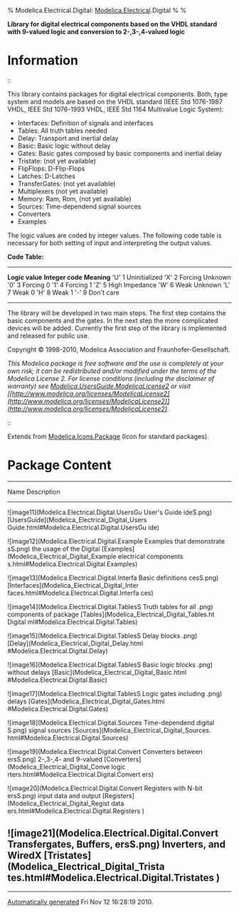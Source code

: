 % Modelica.Electrical.Digital:
  [Modelica.Electrical](Modelica_Electrical.html#Modelica.Electrical).Digital
% 
% 

**Library for digital electrical components based on the VHDL standard
with 9-valued logic and conversion to 2-,3-,4-valued logic**

Information
===========

::

This library contains packages for digital electrical components. Both,
type system and models are based on the VHDL standard (IEEE Std
1076-1987 VHDL, IEEE Std 1076-1993 VHDL, IEEE Std 1164 Multivalue Logic
System):

-   Interfaces: Definition of signals and interfaces
-   Tables: All truth tables needed
-   Delay: Transport and inertial delay
-   Basic: Basic logic without delay
-   Gates: Basic gates composed by basic components and inertial delay
-   Tristate: (not yet available)
-   FlipFlops: D-Flip-Flops
-   Latches: D-Latches
-   TransferGates: (not yet available)
-   Multiplexers (not yet available)
-   Memory: Ram, Rom, (not yet available)
-   Sources: Time-dependend signal sources
-   Converters
-   Examples

The logic values are coded by integer values. The following code table
is necessary for both setting of input and interpreting the output
values.

**Code Table:**

  -------------------- --------------------- ---------------------
  **Logic value**      **Integer code**      **Meaning**
  'U'                  1                     Uninitialized
  'X'                  2                     Forcing Unknown
  '0'                  3                     Forcing 0
  '1'                  4                     Forcing 1
  'Z'                  5                     High Impedance
  'W'                  6                     Weak Unknown
  'L'                  7                     Weak 0
  'H'                  8                     Weak 1
  '-'                  9                     Don't care
  -------------------- --------------------- ---------------------

The library will be developed in two main steps. The first step contains
the basic components and the gates. In the next step the more
complicated devices will be added. Currently the first step of the
library is implemented and released for public use.

Copyright © 1998-2010, Modelica Association and Fraunhofer-Gesellschaft.

*This Modelica package is free software and the use is completely at
your own risk; it can be redistributed and/or modified under the terms
of the Modelica License 2. For license conditions (including the
disclaimer of warranty) see
[Modelica.UsersGuide.ModelicaLicense2](Modelica_UsersGuide.html#Modelica.UsersGuide.ModelicaLicense2)
or visit
[[http://www.modelica.org/licenses/ModelicaLicense2](http://www.modelica.org/licenses/ModelicaLicense2)](http://www.modelica.org/licenses/ModelicaLicense2).*

::

Extends from
[Modelica.Icons.Package](Modelica_Icons_Package.html#Modelica.Icons.Package)
(Icon for standard packages).

Package Content
===============

  ------------------------------------------------------------------------
  Name                                           Description
  ---------------------------------------------- -------------------------
  ![image11](Modelica.Electrical.Digital.UsersGu User's Guide
  ideS.png)                                      
  [UsersGuide](Modelica_Electrical_Digital_Users 
  Guide.html#Modelica.Electrical.Digital.UsersGu 
  ide)                                           

  ![image12](Modelica.Electrical.Digital.Example Examples that demonstrate
  sS.png)                                        the usage of the Digital
  [Examples](Modelica_Electrical_Digital_Example electrical components
  s.html#Modelica.Electrical.Digital.Examples)   

  ![image13](Modelica.Electrical.Digital.Interfa Basic definitions
  cesS.png)                                      
  [Interfaces](Modelica_Electrical_Digital_Inter 
  faces.html#Modelica.Electrical.Digital.Interfa 
  ces)                                           

  ![image14](Modelica.Electrical.Digital.TablesS Truth tables for all
  .png)                                          components of package
  [Tables](Modelica_Electrical_Digital_Tables.ht Digital
  ml#Modelica.Electrical.Digital.Tables)         

  ![image15](Modelica.Electrical.Digital.TablesS Delay blocks
  .png)                                          
  [Delay](Modelica_Electrical_Digital_Delay.html 
  #Modelica.Electrical.Digital.Delay)            

  ![image16](Modelica.Electrical.Digital.TablesS Basic logic blocks
  .png)                                          without delays
  [Basic](Modelica_Electrical_Digital_Basic.html 
  #Modelica.Electrical.Digital.Basic)            

  ![image17](Modelica.Electrical.Digital.TablesS Logic gates including
  .png)                                          delays
  [Gates](Modelica_Electrical_Digital_Gates.html 
  #Modelica.Electrical.Digital.Gates)            

  ![image18](Modelica.Electrical.Digital.Sources Time-dependend digital
  S.png)                                         signal sources
  [Sources](Modelica_Electrical_Digital_Sources. 
  html#Modelica.Electrical.Digital.Sources)      

  ![image19](Modelica.Electrical.Digital.Convert Converters between
  ersS.png)                                      2-,3-,4- and 9-valued
  [Converters](Modelica_Electrical_Digital_Conve logic
  rters.html#Modelica.Electrical.Digital.Convert 
  ers)                                           

  ![image20](Modelica.Electrical.Digital.Convert Registers with N-bit
  ersS.png)                                      input data and output
  [Registers](Modelica_Electrical_Digital_Regist data
  ers.html#Modelica.Electrical.Digital.Registers 
  )                                              

  ![image21](Modelica.Electrical.Digital.Convert Transfergates, Buffers,
  ersS.png)                                      Inverters, and WiredX
  [Tristates](Modelica_Electrical_Digital_Trista 
  tes.html#Modelica.Electrical.Digital.Tristates 
  )                                              
  ------------------------------------------------------------------------

* * * * *

[Automatically generated](http://www.3ds.com/) Fri Nov 12 16:28:19 2010.
